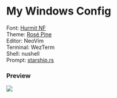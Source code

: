 # My Windows Config
Font: <a href='https://www.nerdfonts.com/font-downloads'> Hurmit NF </a>\
Theme: <a href='https://github.com/rosepine'> Rosé Pine </a>\
Editor: NeoVim\
Terminal: WezTerm\
Shell: nushell\
Prompt: <a href='https://starship.rs'>starship.rs</a>

### Preview
<img src='https://media.discordapp.net/attachments/1140780894974652466/1142895202101633134/image.png?width=915&height=515'>
